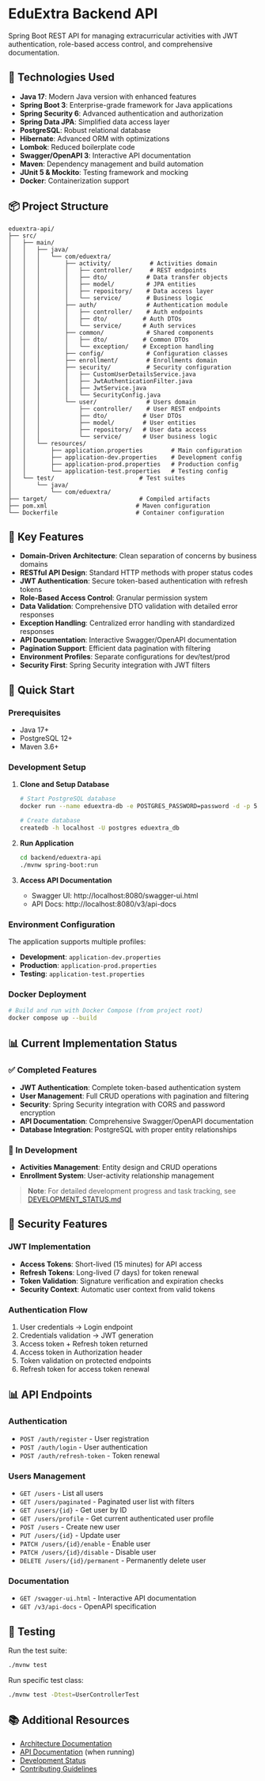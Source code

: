 # EduExtra Backend API

Spring Boot REST API for managing extracurricular activities with JWT authentication, role-based access control, and comprehensive documentation.

## 🧱 Technologies Used

- **Java 17**: Modern Java version with enhanced features
- **Spring Boot 3**: Enterprise-grade framework for Java applications
- **Spring Security 6**: Advanced authentication and authorization
- **Spring Data JPA**: Simplified data access layer
- **PostgreSQL**: Robust relational database
- **Hibernate**: Advanced ORM with optimizations
- **Lombok**: Reduced boilerplate code
- **Swagger/OpenAPI 3**: Interactive API documentation
- **Maven**: Dependency management and build automation
- **JUnit 5 & Mockito**: Testing framework and mocking
- **Docker**: Containerization support

## 📦 Project Structure

```plaintext
eduextra-api/
├── src/
│   ├── main/
│   │   ├── java/
│   │   │   └── com/eduextra/
│   │   │       ├── activity/           # Activities domain
│   │   │       │   ├── controller/     # REST endpoints
│   │   │       │   ├── dto/           # Data transfer objects
│   │   │       │   ├── model/         # JPA entities
│   │   │       │   ├── repository/    # Data access layer
│   │   │       │   └── service/       # Business logic
│   │   │       ├── auth/              # Authentication module
│   │   │       │   ├── controller/    # Auth endpoints
│   │   │       │   ├── dto/          # Auth DTOs
│   │   │       │   └── service/      # Auth services
│   │   │       ├── common/            # Shared components
│   │   │       │   ├── dto/          # Common DTOs
│   │   │       │   └── exception/    # Exception handling
│   │   │       ├── config/            # Configuration classes
│   │   │       ├── enrollment/        # Enrollments domain
│   │   │       ├── security/          # Security configuration
│   │   │       │   ├── CustomUserDetailsService.java
│   │   │       │   ├── JwtAuthenticationFilter.java
│   │   │       │   ├── JwtService.java
│   │   │       │   └── SecurityConfig.java
│   │   │       └── user/              # Users domain
│   │   │           ├── controller/    # User REST endpoints
│   │   │           ├── dto/          # User DTOs
│   │   │           ├── model/        # User entities
│   │   │           ├── repository/   # User data access
│   │   │           └── service/      # User business logic
│   │   └── resources/
│   │       ├── application.properties        # Main configuration
│   │       ├── application-dev.properties    # Development config
│   │       ├── application-prod.properties   # Production config
│   │       └── application-test.properties   # Testing config
│   └── test/                        # Test suites
│       └── java/
│           └── com/eduextra/
├── target/                          # Compiled artifacts
├── pom.xml                         # Maven configuration
└── Dockerfile                      # Container configuration
```

## 🚀 Key Features

- **Domain-Driven Architecture**: Clean separation of concerns by business domains
- **RESTful API Design**: Standard HTTP methods with proper status codes
- **JWT Authentication**: Secure token-based authentication with refresh tokens
- **Role-Based Access Control**: Granular permission system
- **Data Validation**: Comprehensive DTO validation with detailed error responses
- **Exception Handling**: Centralized error handling with standardized responses
- **API Documentation**: Interactive Swagger/OpenAPI documentation
- **Pagination Support**: Efficient data pagination with filtering
- **Environment Profiles**: Separate configurations for dev/test/prod
- **Security First**: Spring Security integration with JWT filters

## 🚀 Quick Start

### Prerequisites
- Java 17+
- PostgreSQL 12+
- Maven 3.6+

### Development Setup

1. **Clone and Setup Database**
   ```bash
   # Start PostgreSQL database
   docker run --name eduextra-db -e POSTGRES_PASSWORD=password -d -p 5432:5432 postgres:15
   
   # Create database
   createdb -h localhost -U postgres eduextra_db
   ```

2. **Run Application**
   ```bash
   cd backend/eduextra-api
   ./mvnw spring-boot:run
   ```

3. **Access API Documentation**
   - Swagger UI: http://localhost:8080/swagger-ui.html
   - API Docs: http://localhost:8080/v3/api-docs

### Environment Configuration

The application supports multiple profiles:

- **Development**: `application-dev.properties`
- **Production**: `application-prod.properties`
- **Testing**: `application-test.properties`

### Docker Deployment

```bash
# Build and run with Docker Compose (from project root)
docker compose up --build
```

## 📊 Current Implementation Status

### ✅ Completed Features
- **JWT Authentication**: Complete token-based authentication system
- **User Management**: Full CRUD operations with pagination and filtering
- **Security**: Spring Security integration with CORS and password encryption
- **API Documentation**: Comprehensive Swagger/OpenAPI documentation
- **Database Integration**: PostgreSQL with proper entity relationships

### 🚧 In Development
- **Activities Management**: Entity design and CRUD operations
- **Enrollment System**: User-activity relationship management

> **Note**: For detailed development progress and task tracking, see [DEVELOPMENT_STATUS.md](../docs/DEVELOPMENT_STATUS.md)

## 🔐 Security Features

### JWT Implementation
- **Access Tokens**: Short-lived (15 minutes) for API access
- **Refresh Tokens**: Long-lived (7 days) for token renewal
- **Token Validation**: Signature verification and expiration checks
- **Security Context**: Automatic user context from valid tokens

### Authentication Flow
1. User credentials → Login endpoint
2. Credentials validation → JWT generation
3. Access token + Refresh token returned
4. Access token in Authorization header
5. Token validation on protected endpoints
6. Refresh token for access token renewal

## 📊 API Endpoints

### Authentication
- `POST /auth/register` - User registration
- `POST /auth/login` - User authentication  
- `POST /auth/refresh-token` - Token renewal

### Users Management
- `GET /users` - List all users
- `GET /users/paginated` - Paginated user list with filters
- `GET /users/{id}` - Get user by ID
- `GET /users/profile` - Get current authenticated user profile
- `POST /users` - Create new user
- `PUT /users/{id}` - Update user
- `PATCH /users/{id}/enable` - Enable user
- `PATCH /users/{id}/disable` - Disable user
- `DELETE /users/{id}/permanent` - Permanently delete user

### Documentation
- `GET /swagger-ui.html` - Interactive API documentation
- `GET /v3/api-docs` - OpenAPI specification

## 🧪 Testing

Run the test suite:
```bash
./mvnw test
```

Run specific test class:
```bash
./mvnw test -Dtest=UserControllerTest
```

## 📚 Additional Resources

- [Architecture Documentation](../docs/ARCHITECTURE.md)
- [API Documentation](http://localhost:8080/swagger-ui.html) (when running)
- [Development Status](../docs/DEVELOPMENT_STATUS.md)
- [Contributing Guidelines](../docs/CONTRIBUTING.md)
